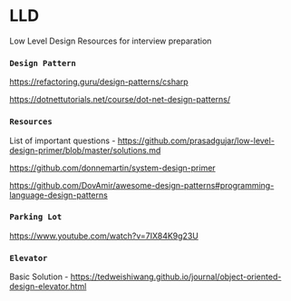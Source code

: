 # LLD
Low Level Design Resources for interview preparation

### `Design Pattern`

https://refactoring.guru/design-patterns/csharp

https://dotnettutorials.net/course/dot-net-design-patterns/

### `Resources` 

List of important questions - https://github.com/prasadgujar/low-level-design-primer/blob/master/solutions.md

https://github.com/donnemartin/system-design-primer

https://github.com/DovAmir/awesome-design-patterns#programming-language-design-patterns


### `Parking Lot`

https://www.youtube.com/watch?v=7IX84K9g23U


### `Elevator`

Basic Solution - https://tedweishiwang.github.io/journal/object-oriented-design-elevator.html 

